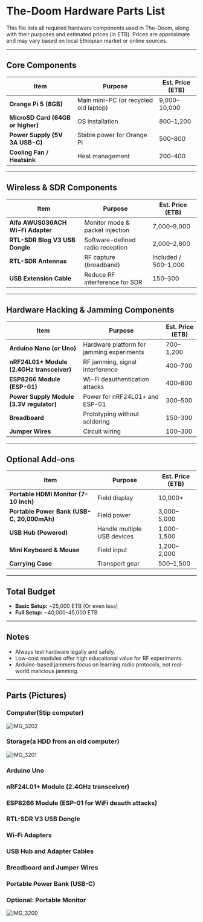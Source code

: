 # The-Doom Hardware Parts List

This file lists all required hardware components used in The-Doom, along with their purposes and estimated prices (in ETB). Prices are approximate and may vary based on local Ethiopian market or online sources.

---

## Core Components

| Item | Purpose | Est. Price (ETB) |
|------|---------|------------------|
| **Orange Pi 5 (8GB)** | Main mini-PC (or recycled old laptop) | 9,000–10,000 |
| **MicroSD Card (64GB or higher)** | OS installation | 800–1,200 |
| **Power Supply (5V 3A USB-C)** | Stable power for Orange Pi | 500–800 |
| **Cooling Fan / Heatsink** | Heat management | 200–400 |

---

## Wireless & SDR Components

| Item | Purpose | Est. Price (ETB) |
|------|---------|------------------|
| **Alfa AWUS036ACH Wi-Fi Adapter** | Monitor mode & packet injection | 7,000–9,000 |
| **RTL-SDR Blog V3 USB Dongle** | Software-defined radio reception | 2,000–2,800 |
| **RTL-SDR Antennas** | RF capture (broadband) | Included / 500–1,000 |
| **USB Extension Cable** | Reduce RF interference for SDR | 150–300 |

---

## Hardware Hacking & Jamming Components

| Item | Purpose | Est. Price (ETB) |
|------|---------|------------------|
| **Arduino Nano (or Uno)** | Hardware platform for jamming experiments | 700–1,200 |
| **nRF24L01+ Module (2.4GHz transceiver)** | RF jamming, signal interference | 400–700 |
| **ESP8266 Module (ESP-01)** | Wi-Fi deauthentication attacks | 400–800 |
| **Power Supply Module (3.3V regulator)** | Power for nRF24L01+ and ESP-01 | 300–500 |
| **Breadboard** | Prototyping without soldering | 150–300 |
| **Jumper Wires** | Circuit wiring | 100–300 |

---

## Optional Add-ons

| Item | Purpose | Est. Price (ETB) |
|------|---------|------------------|
| **Portable HDMI Monitor (7–10 inch)** | Field display | 10,000+ |
| **Portable Power Bank (USB-C, 20,000mAh)** | Field power | 3,000–5,000 |
| **USB Hub (Powered)** | Handle multiple USB devices | 1,000–1,500 |
| **Mini Keyboard & Mouse** | Field input | 1,200–2,000 |
| **Carrying Case** | Transport gear | 500–1,500 |

---

## Total Budget

- **Basic Setup:** ~25,000 ETB  (Or even less)
- **Full Setup:** ~40,000–45,000 ETB

---

## Notes

- Always test hardware legally and safely.
- Low-cost modules offer high educational value for RF experiments.
- Arduino-based jammers focus on learning radio protocols, not real-world malicious jamming.

---

## Parts (Pictures)


### Computer(Stip computer)

![IMG_3202](https://github.com/user-attachments/assets/d4cd89fd-ff78-421b-be4f-f4bd21190256)

### Storage(a HDD from an old computer)

![IMG_3201](https://github.com/user-attachments/assets/becbdb47-2588-4eb4-a805-790ef8212610)

### Arduino Uno




### nRF24L01+ Module (2.4GHz transceiver)




### ESP8266 Module (ESP-01 for WiFi deauth attacks)




### RTL-SDR V3 USB Dongle



### Wi-Fi Adapters


### USB Hub and Adapter Cables



### Breadboard and Jumper Wires



### Portable Power Bank (USB-C)




### Optional: Portable Monitor

![IMG_3200](https://github.com/user-attachments/assets/c7bc433b-4dcf-4540-b9da-1d624120a923)
